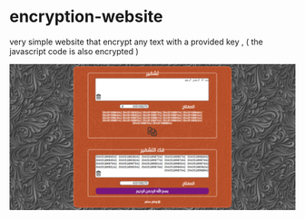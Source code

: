 # encryption-website
very simple website that encrypt any text with a provided key , ( the javascript code is also encrypted ) 


![alt text](https://github.com/WadhahEssam/encryption-website/blob/master/image.png)
